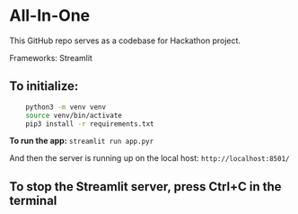 # All-In-One

This GitHub repo serves as a codebase for Hackathon project.

Frameworks: Streamlit

## To initialize:

```bash
    python3 -m venv venv
    source venv/bin/activate
    pip3 install -r requirements.txt
```

**To run the app:** `streamlit run app.pyr`

And then the server is running up on the local host: `http://localhost:8501/`

## To stop the Streamlit server, press Ctrl+C in the terminal


